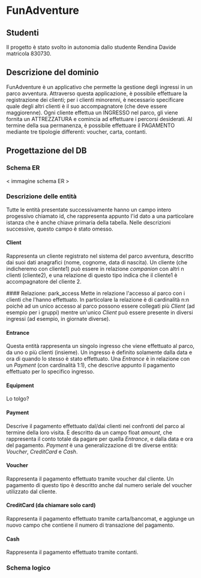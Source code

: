 # FunAdventure

## Studenti
Il progetto è stato svolto in autonomia dallo studente Rendina Davide matricola 830730.

## Descrizione del dominio
FunAdventure è un applicativo che permette la gestione degli ingressi in un parco avventura. Attraverso questa applicazione, è possibile effettuare la registrazione dei clienti; per i clienti minorenni, è necessario specificare quale degli altri clienti è il suo accompagnatore (che deve essere maggiorenne). Ogni cliente effettua un INGRESSO nel parco, gli viene fornita un ATTREZZATURA e comincia ad effettuare i percorsi desiderati. Al termine della sua permanenza, è possibile effettuare il PAGAMENTO mediante tre tipologie differenti: voucher, carta, contanti.

## Progettazione del DB

### Schema ER

< immagine schema ER >

### Descrizione delle entità

Tutte le entità presentate successivamente hanno un campo intero progessivo chiamato id, che rappresenta appunto l'id dato a una particolare istanza che è anche chiave primaria della tabella. Nelle descrizioni successive, questo campo è stato omesso.

#### Client
Rappresenta un cliente registrato nel sistema del parco avventura, descritto dai suoi dati anagrafici (nome, cognome, data di nascita). Un cliente (che indicheremo con cliente1) può essere in relazione *companion* con altri n clienti (cliente2), e una relazione di questo tipo indica che il cliente1 è accompagnatore del cliente 2.

#### Relazione: park_access
Mette in relazione l'accesso al parco con i clienti che l'hanno effettuato. In particolare la relazione è di cardinalità n:n poichè ad un unico accesso al parco possono essere collegati più *Client* (ad esempio per i gruppi) mentre un'unico *Client* può essere presente in diversi ingressi (ad esempio, in giornate diverse).

#### Entrance
Questa entità rappresenta un singolo ingresso che viene effettuato al parco, da uno o più clienti (insieme). Un ingresso è definito solamente dalla data e ora di quando lo stesso è stato effettuato. Una *Entrance* è in relazione con un *Payment* (con cardinalità 1:1), che descrive appunto il pagamento effettuato per lo specifico ingresso.

#### Equipment
Lo tolgo?

#### Payment
Descrive il pagamento effettuato dal/dai clienti nei confronti del parco al termine della loro visita. È descritto da un campo float *amount*, che rappresenta il conto totale da pagare per quella *Entrance*, e dalla data e ora del pagamento. *Payment* è una generalizzazione di tre diverse entità: *Voucher*, *CreditCard* e *Cash*.

#### Voucher
Rappresenta il pagamento effettuato tramite voucher dal cliente. Un pagamento di questo tipo è descritto anche dal numero seriale del voucher utilizzato dal cliente.

#### CreditCard (da chiamare solo card)
Rappresenta il pagamento effettuato tramite carta/bancomat, e aggiunge un nuovo campo che contiene il numero di transazione del pagamento.

#### Cash
Rappresenta il pagamento effettuato tramite contanti.


### Schema logico

